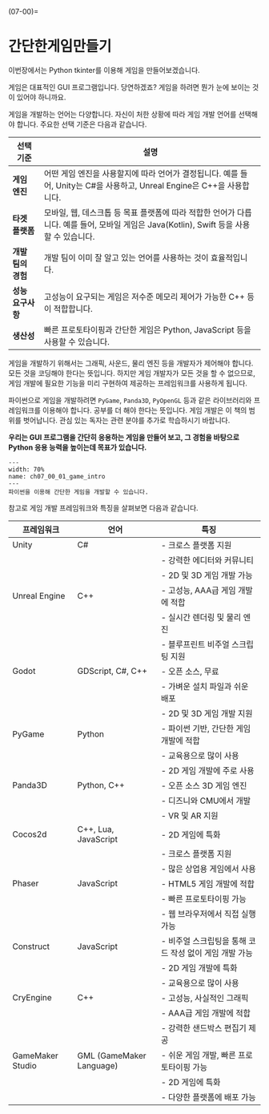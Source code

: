 (07-00)=
# 간단한게임만들기

이번장에서는 Python tkinter를 이용해 게임을 만들어보겠습니다.

게임은 대표적인 GUI 프로그램입니다. 당연하겠죠? 게임을 하려면 뭔가 눈에 보이는 것이 있어야 하니까요.

게임을 개발하는 언어는 다양합니다. 자신이 처한 상황에 따라 게임 개발 언어를 선택해야 합니다. 주요한 선택 기준은 다음과 같습니다.


| 선택 기준| 설명|
|---------|-----|
| **게임 엔진**| 어떤 게임 엔진을 사용할지에 따라 언어가 결정됩니다. 예를 들어, Unity는 C#을 사용하고, Unreal Engine은 C++을 사용합니다.|
| **타겟 플랫폼**| 모바일, 웹, 데스크톱 등 목표 플랫폼에 따라 적합한 언어가 다릅니다. 예를 들어, 모바일 게임은 Java(Kotlin), Swift 등을 사용할 수 있습니다.|
| **개발 팀의 경험**| 개발 팀이 이미 잘 알고 있는 언어를 사용하는 것이 효율적입니다.|
| **성능 요구사항**| 고성능이 요구되는 게임은 저수준 메모리 제어가 가능한 C++ 등이 적합합니다.|
| **생산성**| 빠른 프로토타이핑과 간단한 게임은 Python, JavaScript 등을 사용할 수 있습니다.|

게임을 개발하기 위해서는  그래픽, 사운드, 물리 엔진 등을 개발자가 제어해야 합니다. 모든 것을 코딩해야 한다는 뜻입니다. 하지만 게임 개발자가 모든 것을 할 수 없으므로, 게임 개발에 필요한 기능을 미리 구현하여 제공하는 프레임워크를 사용하게 됩니다.

파이썬으로 게임을 개발하려면 `PyGame`, `Panda3D`, `PyOpenGL` 등과 같은 라이브러리와 프레임워크를 이용해야 합니다. 공부를 더 해야 한다는 뜻입니다. 게임 개발은 이 책의 범위를 벗어납니다. 관심 있는 독자는 관련 분야를 추가로 학습하시기 바랍니다.

**우리는 GUI 프로그램을 간단히 응용하는 게임을 만들어 보고, 그 경험을 바탕으로 Python 응용 능력을 높이는데 목표가 있습니다.**

```{figure} ../imgs/chap_07/ch07_00_01_game_intro.webp
---
width: 70%
name: ch07_00_01_game_intro
---
파이썬을 이용해 간단한 게임을 개발할 수 있습니다.
```

참고로 게임 개발 프레임워크와 특징을 살펴보면 다음과 같습니다.

| 프레임워크| 언어| 특징|
|-|-|-|
| Unity| C#| - 크로스 플랫폼 지원|
||| - 강력한 에디터와 커뮤니티|
||| - 2D 및 3D 게임 개발 가능|
| Unreal Engine| C++| - 고성능, AAA급 게임 개발에 적합|
||| - 실시간 렌더링 및 물리 엔진|
||| - 블루프린트 비주얼 스크립팅 지원|
| Godot| GDScript, C#, C++| - 오픈 소스, 무료|
||| - 가벼운 설치 파일과 쉬운 배포|
||| - 2D 및 3D 게임 개발 지원|
|PyGame| Python| - 파이썬 기반, 간단한 게임 개발에 적합|
||| - 교육용으로 많이 사용|
||| - 2D 게임 개발에 주로 사용|
| Panda3D| Python, C++| - 오픈 소스 3D 게임 엔진|
||| - 디즈니와 CMU에서 개발|
||| - VR 및 AR 지원|
| Cocos2d| C++, Lua, JavaScript| - 2D 게임에 특화|
||| - 크로스 플랫폼 지원|
||| - 많은 상업용 게임에서 사용|
| Phaser| JavaScript| - HTML5 게임 개발에 적합|
||| - 빠른 프로토타이핑 가능|
||| - 웹 브라우저에서 직접 실행 가능|
| Construct| JavaScript| - 비주얼 스크립팅을 통해 코드 작성 없이 게임 개발 가능|
||| - 2D 게임 개발에 특화|
||| - 교육용으로 많이 사용|
| CryEngine| C++| - 고성능, 사실적인 그래픽|
||| - AAA급 게임 개발에 적합|
||| - 강력한 샌드박스 편집기 제공|
| GameMaker Studio| GML (GameMaker Language)| - 쉬운 게임 개발, 빠른 프로토타이핑 가능|
||| - 2D 게임에 특화|
||| - 다양한 플랫폼에 배포 가능|
